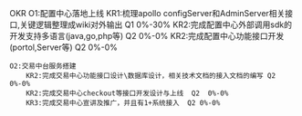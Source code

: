 OKR
   O1:配置中心落地上线
        KR1:梳理apollo configServer和AdminServer相关接口,关键逻辑整理成wiki对外输出     Q1     0%-30%
        KR2:完成配置中心外部调用sdk的开发支持多语言(java,go,php等) Q2 0%-0%
        KR2:完成配置中心功能接口开发(portol,Server等)   Q2   0%-0%
    
    O2:交易中台服务搭建
        KR2:完成交易中心功能接口设计\数据库设计，相关技术文档的接入文档的编写 Q2 0%-0%
        KR2:完成交易中心checkout等接口开发设计与上线  Q2  0%-0%
        KR3:完成交易中心宣讲及推广，并且有1+系统接入  Q2 0%-0%
